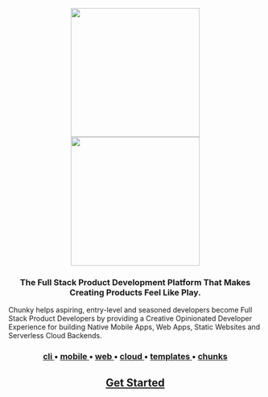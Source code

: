 <p align="center">
  <a href="https://github.com/react-chunky/react-chunky">
    <img height="256" src="https://raw.githubusercontent.com/react-chunky/react-chunky/master/assets/c-logo.gif">
    <br/>
    <img width="256" src="https://raw.githubusercontent.com/react-chunky/react-chunky/master/assets/c-logo-h.png">
  </a>

<h3 align="center"> 
The Full Stack Product Development Platform That Makes Creating Products Feel Like Play.  
</h3>
Chunky helps aspiring, entry-level and seasoned developers become Full Stack Product Developers by providing a Creative Opinionated Developer Experience for building Native Mobile Apps, Web Apps, Static Websites and Serverless Cloud Backends. 

<h3 align="center">
<a href="http://chunky.io/cli"> cli </a> •
<a href="http://chunky.io/mobile"> mobile </a> •
<a href="http://chunky.io/web"> web </a> •
<a href="http://chunky.io/cloud"> cloud </a> •
<a href="http://chunky.io/templates"> templates </a> •
<a href="http://chunky.io/chunks"> chunks </a>
</h3>

<h2 align="center">
<a href="http://chunky.io"> Get Started </a>
</h2>
</p>
